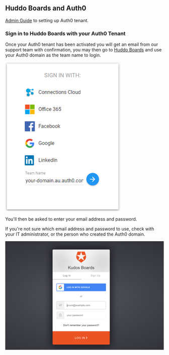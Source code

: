 ## Huddo Boards and Auth0

[Admin Guide](/boards/auth0/) to setting up Auth0 tenant.

### Sign in to Huddo Boards with your Auth0 Tenant

Once your Auth0 tenant has been activated you will get an email from our support team with confirmation, you may then go to [Huddo Boards](https://boards.huddo.com) and use your Auth0 domain as the team name to login.

![Huddo Boards Login](/assets/auth0/boards-login.png)


You'll then be asked to enter your email address and password.

If you're not sure which email address and password to use, check with your IT administrator, or the person who created the Auth0 domain.

![Huddo Boards Login](/assets/auth0/boards-login2.png)
